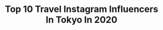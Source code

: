 ---
title: Top 10 Travel Instagram Influencers In Tokyo In 2020
description: >-
  Find top travel Instagram influencers in Tokyo in 2020. Most popular hashtags: #japan #tokyo #traveltokyo #japantrip.
platform: Instagram
hits: 194
text_top: See the best Instagram profiles on inBeat.
text_bottom: inBeat aggregates 194 Instagram influencers like this in Tokyo, Japan for you to collaborate.
profiles:
  - username: "natsukioro"
    fullname: >-
      Natsuki 🌙 Carry-on Travel
    bio: >-
      Carryon traveller💛機内持ち込みバッグで旅行 Travel packing ethics @aoudin.co パリ生活後2019FrenchMBA🇫🇷 Tokyo東京🇯🇵 📍#東京　🔜 #京都　#奈良　#河口湖
    location: "Japan"
    followers: 11047
    engagement: 626
    commentsToLikes: 0.048778
    id: ckaozmw3gmk3k0i787my4s53s
    verified: false
    hashtags: "#japantrip, #ibaraki, #femaletravel, #traveloutfit"
  - username: "martha_wernio"
    fullname: >-
      𝐓𝐨𝐤𝐲𝐨𝐠𝐫𝐚𝐟𝐢𝐞® 𝐛𝐲 マルタ
    bio: >-
      𝐂𝐫𝐞𝐚𝐭𝐢𝐧𝐠 𝐩𝐡𝐨𝐭𝐨𝐠𝐫𝐚𝐩𝐡𝐲 𝐢𝐬 𝐜𝐫𝐞𝐚𝐭𝐢𝐧𝐠 𝐞𝐦𝐨𝐭𝐢𝐨𝐧𝐬 🛑Reposting my Photos ask for permission🛑 ⠀⠀⠀⠀⠀⠀⠀⠀⠀⠀⠀ ⍜ 𝙲𝚊𝚗𝚘𝚗𝟼𝙳|𝚒𝙿𝚑𝚘𝚗𝚎𝟽+ ✎ 𝙼𝚢𝙰𝚛𝚝 @marthawer
    location: "Japan"
    followers: 3323
    engagement: 1648
    commentsToLikes: 0.027062
    id: ckaoxya8ff9nc0i78zlmtfzcq
    verified: false
    hashtags: "#japan, #japanese, #retrogames, #tokyogram"
  - username: "japan_inside"
    fullname: >-
      Japan Inside
    bio: >-
      A place to discover and see the beauty of Japan. Tag: @japan_inside @Photography_in_japan Use: #japan_inside #photography_in_japan to be featured.
    location: "Japan"
    followers: 73428
    engagement: 202
    commentsToLikes: 0.023972
    id: ck0u7h80p4o640i19u4o3q0zh
    verified: false
    hashtags: "#kumamoto, #japantravel, #lightroomweek, #japantrip"
  - username: "inesarjoun"
    fullname: >-
      Ines | イネス
    bio: >-
      ✨Helping people to generate an income from their phone 🏝Travel Addict 🦿Networker 📈Fx Trader 📲ウーミーインフルエンサー 📍TKY WORK AND TRAVEL THE WORLD W/ ME 📩
    location: "Japan"
    followers: 6380
    engagement: 901
    commentsToLikes: 0.066843
    id: ck9wdlg6gg7eh0j78ene41ypu
    verified: false
    hashtags: "#japantravel, #japantravelphotos, #entrepreneurtips, #successteam"
  - username: "masashikuramochi"
    fullname: >-
      東京の夜景が好きな人 ᴳⁱᶠᵗ ᶠʳᵒᵐ ᴶᵃᵖᵃⁿ
    bio: >-
      𝐓𝐨𝐤𝐲𝐨 🇯🇵 フォローめちゃ嬉しいです♪ ぶらり東京の風景を切り抜いてます😄 Strolling The night view of Tokyo 👋 #東京の夜景 #東京散策 #tokyonightview 𝐒𝐎𝐍𝐘 α𝟕𝐑𝐢𝐢𝐢 / α𝟔𝟓𝟎𝟎
    location: "Japan"
    followers: 14349
    engagement: 1272
    commentsToLikes: 0.025129
    id: ck5pvjst6i8bg0i115jrscoc1
    verified: false
    hashtags: "#hubsplanet, #city, #team, #ptk"
  - username: "tokyoluv"
    fullname: >-
      TOKYOLUV
    bio: >-
      Visual artist and street photographer. Please check out my shop 👏
    location: "Japan"
    followers: 26463
    engagement: 658
    commentsToLikes: 0.009417
    id: ck0u1whccy9b40i195b90ej05
    verified: false
    hashtags: ""
  - username: "shes.wanderthirsty"
    fullname: >-
      Zeena ❅ Alter Ego -📍Toronto
    bio: >-
      🌎 Personal Travel/Photography Diary
    location: "Japan"
    followers: 12713
    engagement: 458
    commentsToLikes: 0.279744
    id: ck6ucqpu2h1xm0j710cm8vwsc
    verified: false
    hashtags: "#fujisan, #traveltokyo, #tokyo, #ig"
  - username: "englishguideinjapan"
    fullname: >-
      HIRO⛩Anime&Culture Guide/Tokyo
    bio: >-
      🍶Qualified #japanesesake Navigator ⛩Private Guide #anime tourism×Traditional Culture tour ✈️Bar Hopping, Akihabara Walking tour, Tasting Japanese Sake
    location: "Japan"
    followers: 8454
    engagement: 2458
    commentsToLikes: 0.005457
    id: ckaoybkk4gteq0i78ok0lvnt9
    verified: false
    hashtags: "#tokyo, #guideintokyo, #japaneseculture, #manga"
  - username: "chihiro_in_japan"
    fullname: >-
      Chihiro | Tokyo-based🇯🇵
    bio: >-
      CAPTURE JAPAN 📷 Life | Street | Travel 📧 chihiroplaza@gmail.com @chihiro_cuisine | @chihiro_citron
    location: "Japan"
    followers: 27504
    engagement: 899
    commentsToLikes: 0.013509
    id: ck0w40updw8dc0i19p9jlmg9n
    verified: false
    hashtags: "#japan, #visitjapan, #tokyotravel, #tokyostreets"
  - username: "japanko_official"
    fullname: >-
      Japanko Official
    bio: >-
      🇯🇵 Sharing photos of Japan 🍣 Japanese food recommendations 🗻 Top secret travel destinations you never knew existed 📷 Pictures credited
    location: "Japan"
    followers: 90581
    engagement: 496
    commentsToLikes: 0.008917
    id: ck14h9vll99ob0i1980o3xwov
    verified: false
    hashtags: "#cherryblossoms, #tokyostreet, #mtfuji, #tokyojapan"
---